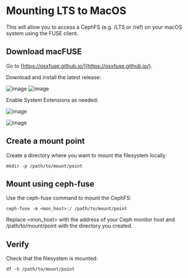 # Mounting LTS to MacOS
This will allow you to access a CephFS (e.g. /LTS or /ref) on your macOS system using the FUSE client.

## Download macFUSE
Go to [https://osxfuse.github.io/](https://osxfuse.github.io/).

Download and install the latest release:

![image](https://github.com/user-attachments/assets/efd101d7-d01a-4b12-9f92-3266bb10dd11)
![image](https://github.com/user-attachments/assets/fc3c8698-1beb-4c7a-9a57-7ec5f1c36253)

Enable System Extensions as needed:

![image](https://github.com/user-attachments/assets/274c905e-c993-488d-b254-bcdadcf39551)

![image](https://github.com/user-attachments/assets/002e1413-6927-4a5f-8c72-73e52a0ed080)

## Create a mount point
Create a directory where you want to mount the filesystem locally.
```
mkdir -p /path/to/mount/point
```

## Mount using ceph-fuse
Use the ceph-fuse command to mount the CephFS:
```
ceph-fuse -m <mon_host>:/ /path/to/mount/point
```
Replace <mon_host> with the address of your Ceph monitor host and /path/to/mount/point with the directory you created.

## Verify
Check that the filesystem is mounted:
```
df -h /path/to/mount/point
```

